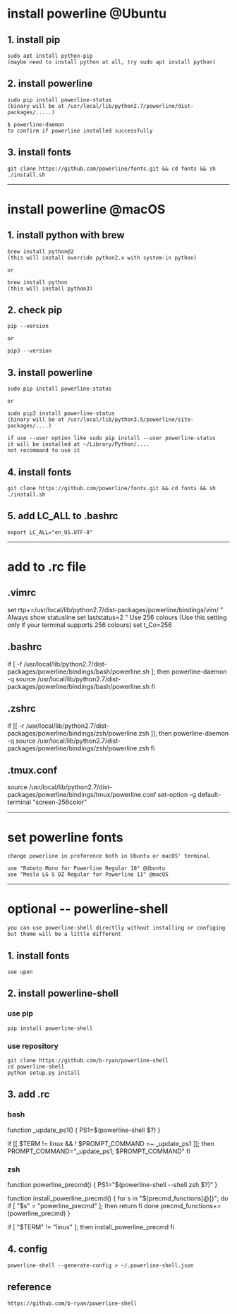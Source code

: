 # install powerline @Ubuntu
## 1. install pip
    sudo apt install python-pip
    (maybe need to install python at all, try sudo apt install python)
## 2. install powerline
    sudo pip install powerline-status
    (binary will be at /usr/local/lib/python2.7/powerline/dist-packages/.....)

    $ powerline-daemon
    to confirm if powerline installed successfully
## 3. install fonts
    git clone https://github.com/powerline/fonts.git && cd fonts && sh ./install.sh

---

# install powerline @macOS
## 1. install python with brew
    brew install python@2
    (this will install override python2.x with system-in python)

    or

    brew install python
    (this will install python3)
## 2. check pip
    pip --version

    or

    pip3 --version
## 3. install powerline
    sudo pip install powerline-status

    or 

    sudo pip3 install powerline-status
    (binary will be at /usr/local/lib/python3.5/powerline/site-packages/....)

    if use --user option like sudo pip install --user powerline-status
    it will be installed at ~/Library/Python/....
    not recommand to use it
## 4. install fonts
    git clone https://github.com/powerline/fonts.git && cd fonts && sh ./install.sh

## 5. add LC_ALL to .bashrc
    export LC_ALL="en_US.UTF-8"

---

# add to .rc file
## .vimrc
set rtp+=/usr/local/lib/python2.7/dist-packages/powerline/bindings/vim/
" Always show statusline
set laststatus=2
" Use 256 colours (Use this setting only if your terminal supports 256 colours)
set t_Co=256

## .bashrc
if [ -f /usr/local/lib/python2.7/dist-packages/powerline/bindings/bash/powerline.sh ]; then
    powerline-daemon -q
    source /usr/local/lib/python2.7/dist-packages/powerline/bindings/bash/powerline.sh
fi

## .zshrc
if [[ -r /usr/local/lib/python2.7/dist-packages/powerline/bindings/zsh/powerline.zsh ]]; then
    powerline-daemon -q
    source /usr/local/lib/python2.7/dist-packages/powerline/bindings/zsh/powerline.zsh
fi

## .tmux.conf
source /usr/local/lib/python2.7/dist-packages/powerline/bindings/tmux/powerline.conf
set-option -g default-terminal "screen-256color"

---

# set powerline fonts
    change powerline in preference both in Ubuntu or macOS' terminal

    use "Roboto Mono for Powerline Regular 10" @Ubuntu
    use "Meslo LG S DZ Regular for Powerline 11" @macOS

---

# optional -- powerline-shell
    you can use powerline-shell directlly without installing or configing
    but theme will be a little different

## 1. install fonts
    see upon

## 2. install powerline-shell
### use pip
    pip install powerline-shell
### use repository
    git clone https://github.com/b-ryan/powerline-shell
    cd powerline-shell
    python setup.py install

## 3. add .rc
### bash
function _update_ps1() {
    PS1=$(powerline-shell $?)
}

if [[ $TERM != linux && ! $PROMPT_COMMAND =~ _update_ps1 ]]; then
    PROMPT_COMMAND="_update_ps1; $PROMPT_COMMAND"
fi

### zsh
function powerline_precmd() {
    PS1="$(powerline-shell --shell zsh $?)"
}

function install_powerline_precmd() {
  for s in "${precmd_functions[@]}"; do
    if [ "$s" = "powerline_precmd" ]; then
      return
    fi
  done
  precmd_functions+=(powerline_precmd)
}

if [ "$TERM" != "linux" ]; then
    install_powerline_precmd
fi

## 4. config
    powerline-shell --generate-config > ~/.powerline-shell.json

## reference
    https://github.com/b-ryan/powerline-shell
